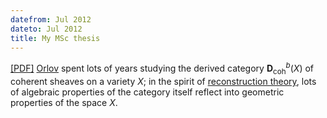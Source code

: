 ```yaml
---
datefrom: Jul 2012
dateto: Jul 2012
title: My MSc thesis
---
```


[[PDF]](stuff/tmesi.pdf) [Orlov](http://ncatlab.org/nlab/show/Dmitri+Orlov) spent lots of years studying the derived category $\mathbf{D}^b_\text{coh}(X)$ of coherent sheaves on a variety $X$; in the spirit of [reconstruction theory](http://ncatlab.org/nlab/show/reconstruction+theorem), lots of algebraic properties of the category itself reflect into geometric properties of the space $X$.
